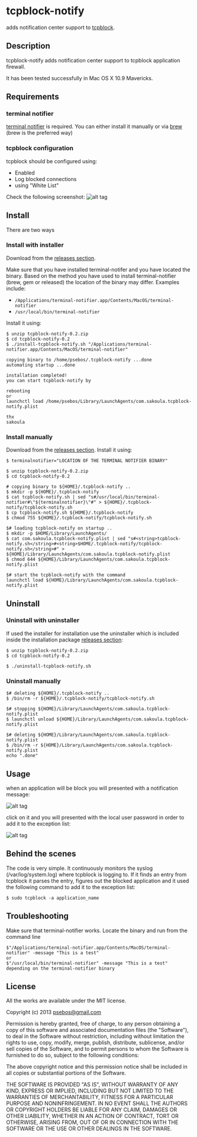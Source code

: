 # tcpblock-notify

adds notification center support to [tcpblock](http://tcpblock.wordpress.com/).

## Description

tcpblock-notify adds notification center support to tcpblock application firewall.

It has been tested successfully in Mac OS X 10.9 Mavericks.

## Requirements

### terminal notifier

[terminal notifier](https://github.com/alloy/terminal-notifier) is required. You can either install it manually or via [brew](http://brew.sh/) (brew is the preferred way)

### tcpblock configuration

tcpblock should be configured using:
+ Enabled
+ Log blocked connections
+ using "White List"

Check the following screenshot:
![alt tag](https://raw.github.com/sakoula/tcpblock-notify/master/images/tcpblock_gui.jpg)

## Install

There are two ways

### Install with installer

Download from the
[releases section](https://github.com/sakoula/tcpblock-notify/releases).

Make sure that you have installed terminal-notifer and you have located the binary. Based on the method you have used to install terminal-notifier (brew, gem or released) the location of the binary may differ. Examples include:
+ `/Applications/terminal-notifier.app/Contents/MacOS/terminal-notifier`
+ `/usr/local/bin/terminal-notifier`

Install it using:
```
$ unzip tcpblock-notify-0.2.zip
$ cd tcpblock-notify-0.2
$ ./install-tcpblock-notify.sh "/Applications/terminal-notifier.app/Contents/MacOS/terminal-notifier"

copying binary to /home/psebos/.tcpblock-notify ...done
automating startup ...done

installation completed!
you can start tcpblock-notify by

rebooting
or
launchctl load /home/psebos/Library/LaunchAgents/com.sakoula.tcpblock-notify.plist

thx
sakoula
```

### Install manually

Download from the
[releases section](https://github.com/sakoula/tcpblock-notify/releases). Install it using:
```
$ terminalnotifier="LOCATION OF THE TERMINAL NOTIFIER BINARY"

$ unzip tcpblock-notify-0.2.zip
$ cd tcpblock-notify-0.2

# copying binary to ${HOME}/.tcpblock-notify ..
$ mkdir -p ${HOME}/.tcpblock-notify
$ cat tcpblock-notify.sh | sed "s#/usr/local/bin/terminal-notifier#\"${terminalnotifier}\"#" > ${HOME}/.tcpblock-notify/tcpblock-notify.sh
$ cp tcpblock-notify.sh ${HOME}/.tcpblock-notify
$ chmod 755 ${HOME}/.tcpblock-notify/tcpblock-notify.sh

$# loading tcpblock-notify on startup ..
$ mkdir -p $HOME/Library/LaunchAgents/
$ cat com.sakoula.tcpblock-notify.plist | sed "s#<string>tcpblock-notify.sh</string>#<string>$HOME/.tcpblock-notify/tcpblock-notify.sh</string>#" > ${HOME}/Library/LaunchAgents/com.sakoula.tcpblock-notify.plist
$ chmod 644 ${HOME}/Library/LaunchAgents/com.sakoula.tcpblock-notify.plist

$# start the tcpblock-notify with the command
launchctl load ${HOME}/Library/LaunchAgents/com.sakoula.tcpblock-notify.plist
```


## Uninstall

### Uninstall with uninstaller

If used the installer for installation use the uninstaller which is included inside the installation package [releases section](https://github.com/sakoula/tcpblock-notify/releases):
```
$ unzip tcpblock-notify-0.2.zip
$ cd tcpblock-notify-0.2

$ ./uninstall-tcpblock-notify.sh
```

### Uninstall manually

```
$# deleting ${HOME}/.tcpblock-notify ..
$ /bin/rm -r ${HOME}/.tcpblock-notify/tcpblock-notify.sh

$# stopping ${HOME}/Library/LaunchAgents/com.sakoula.tcpblock-notify.plist
$ launchctl unload ${HOME}/Library/LaunchAgents/com.sakoula.tcpblock-notify.plist

$# deleting ${HOME}/Library/LaunchAgents/com.sakoula.tcpblock-notify.plist
$ /bin/rm -r ${HOME}/Library/LaunchAgents/com.sakoula.tcpblock-notify.plist
echo ".done"
```

<!--

### Install with brew

You can also install it via [Homebrew](https://github.com/mxcl/homebrew):
```
$ brew install tcpblock-notify
```

terminal-notifier will be installed automatically.

make sure to read the Caveats in order to automate the launch of tcpblock-notify:


-->

## Usage

when an application will be block you will presented with a notification message:

![alt tag](https://raw.github.com/sakoula/tcpblock-notify/master/images/notification_window.png)


click on it and you will presented with the local user password in order to add it to the exception list:

![alt tag](https://raw.github.com/sakoula/tcpblock-notify/master/images/authentication_window.png)

## Behind the scenes

The code is very simple. It continuously monitors the syslog (/var/log/system.log) where tcpblock is logging to. If it finds an entry from tcpblock it parses the entry, figures out the blocked application and it used the following command to add it to the exception list:
```
$ sudo tcpblock -a application_name
```

## Troubleshooting

Make sure that terminal-notifier works. Locate the binary and run from the command line
```
$"/Applications/terminal-notifier.app/Contents/MacOS/terminal-notifier" -message "This is a test"
or
$"/usr/local/bin/terminal-notifier" -message "This is a test"
depending on the terminal-notifier binary
```


## License

All the works are available under the MIT license.

Copyright (c) 2013 psebos@gmail.com

Permission is hereby granted, free of charge, to any person obtaining a copy
of this software and associated documentation files (the "Software"), to deal
in the Software without restriction, including without limitation the rights
to use, copy, modify, merge, publish, distribute, sublicense, and/or sell
copies of the Software, and to permit persons to whom the Software is
furnished to do so, subject to the following conditions:

The above copyright notice and this permission notice shall be included in
all copies or substantial portions of the Software.

THE SOFTWARE IS PROVIDED "AS IS", WITHOUT WARRANTY OF ANY KIND, EXPRESS OR
IMPLIED, INCLUDING BUT NOT LIMITED TO THE WARRANTIES OF MERCHANTABILITY,
FITNESS FOR A PARTICULAR PURPOSE AND NONINFRINGEMENT. IN NO EVENT SHALL THE
AUTHORS OR COPYRIGHT HOLDERS BE LIABLE FOR ANY CLAIM, DAMAGES OR OTHER
LIABILITY, WHETHER IN AN ACTION OF CONTRACT, TORT OR OTHERWISE, ARISING FROM,
OUT OF OR IN CONNECTION WITH THE SOFTWARE OR THE USE OR OTHER DEALINGS IN
THE SOFTWARE.
